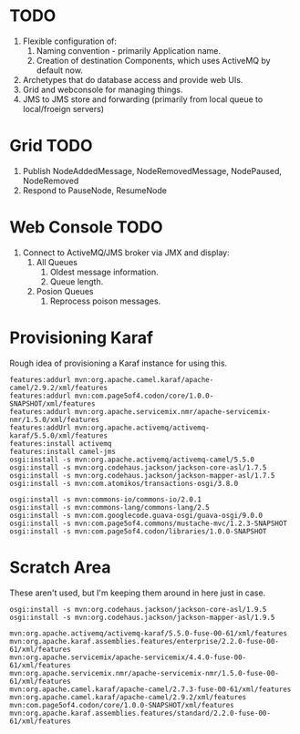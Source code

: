 # TODO

1. Flexible configuration of:
    1. Naming convention - primarily Application name.
    1. Creation of destination Components, which uses ActiveMQ by default now.
1. Archetypes that do database access and provide web UIs.
1. Grid and webconsole for managing things.
1. JMS to JMS store and forwarding (primarily from local queue to local/froeign servers)

# Grid TODO

1. Publish NodeAddedMessage, NodeRemovedMessage, NodePaused, NodeRemoved
1. Respond to PauseNode, ResumeNode

# Web Console TODO

1. Connect to ActiveMQ/JMS broker via JMX and display:
    1. All Queues
        1. Oldest message information.
        1. Queue length.
    1. Posion Queues
        1. Reprocess poison messages.

# Provisioning Karaf

Rough idea of provisioning a Karaf instance for using this.

    features:addurl mvn:org.apache.camel.karaf/apache-camel/2.9.2/xml/features
    features:addurl mvn:com.page5of4.codon/core/1.0.0-SNAPSHOT/xml/features
    features:addurl mvn:org.apache.servicemix.nmr/apache-servicemix-nmr/1.5.0/xml/features
    features:addUrl mvn:org.apache.activemq/activemq-karaf/5.5.0/xml/features
    features:install activemq
    features:install camel-jms
    osgi:install -s mvn:org.apache.activemq/activemq-camel/5.5.0
    osgi:install -s mvn:org.codehaus.jackson/jackson-core-asl/1.7.5
    osgi:install -s mvn:org.codehaus.jackson/jackson-mapper-asl/1.7.5
    osgi:install -s mvn:com.atomikos/transactions-osgi/3.8.0
    
    osgi:install -s mvn:commons-io/commons-io/2.0.1
    osgi:install -s mvn:commons-lang/commons-lang/2.5
    osgi:install -s mvn:com.googlecode.guava-osgi/guava-osgi/9.0.0
    osgi:install -s mvn:com.page5of4.commons/mustache-mvc/1.2.3-SNAPSHOT
    osgi:install -s mvn:com.page5of4.codon/libraries/1.0.0-SNAPSHOT

# Scratch Area

These aren't used, but I'm keeping them around in here just in case.

    osgi:install -s mvn:org.codehaus.jackson/jackson-core-asl/1.9.5
    osgi:install -s mvn:org.codehaus.jackson/jackson-mapper-asl/1.9.5

    mvn:org.apache.activemq/activemq-karaf/5.5.0-fuse-00-61/xml/features
    mvn:org.apache.karaf.assemblies.features/enterprise/2.2.0-fuse-00-61/xml/features
    mvn:org.apache.servicemix/apache-servicemix/4.4.0-fuse-00-61/xml/features
    mvn:org.apache.servicemix.nmr/apache-servicemix-nmr/1.5.0-fuse-00-61/xml/features
    mvn:org.apache.camel.karaf/apache-camel/2.7.3-fuse-00-61/xml/features
    mvn:org.apache.camel.karaf/apache-camel/2.9.2/xml/features
    mvn:com.page5of4.codon/core/1.0.0-SNAPSHOT/xml/features
    mvn:org.apache.karaf.assemblies.features/standard/2.2.0-fuse-00-61/xml/features
